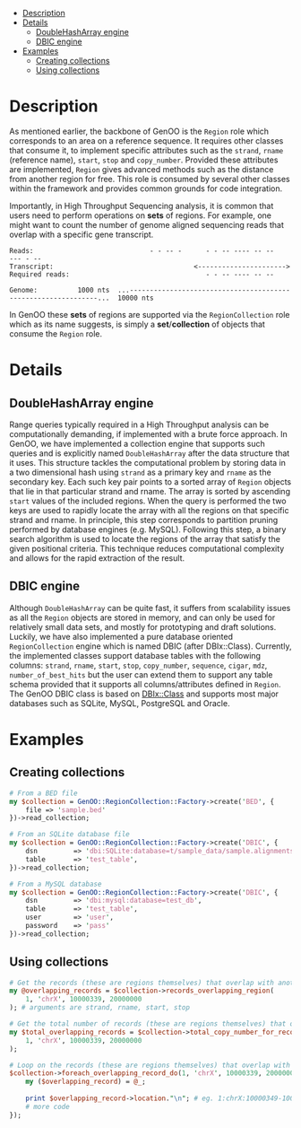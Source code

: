 - [Description](#description)
- [Details](#details)
	- [DoubleHashArray engine](#doublehasharray-engine)
	- [DBIC engine](#dbic-engine)
- [Examples](#examples)
	- [Creating collections](#creating-collections)
	- [Using collections](#using-collections)

# Description
As mentioned earlier, the backbone of GenOO is the `Region` role which corresponds to an area on a reference sequence. It requires other classes that consume it, to implement specific attributes such as the `strand`, `rname` (reference name), `start`, `stop` and `copy_number`. Provided these attributes are implemented, `Region` gives advanced methods such as the distance from another region for free. This role is consumed by several other classes within the framework and provides common grounds for code integration.

Importantly, in High Throughput Sequencing analysis, it is common that users need to perform operations on **sets** of regions. For example, one might want to count the number of genome aligned sequencing reads that overlap with a specific gene transcript. 

```
Reads:                             - - -- -      - - -- ---- -- --             --- - --
Transcript:                                   <---------------------->
Required reads:                                  - - -- ---- -- --

Genome:          1000 nts  ...--------------------------------------------------------------...  10000 nts
```

In GenOO these **sets** of regions are supported via the `RegionCollection` role which as its name suggests, is simply a **set**/**collection** of objects that consume the `Region` role. 

# Details
## DoubleHashArray engine
Range queries typically required in a High Throughput analysis can be computationally demanding, if implemented with a brute force approach. In GenOO, we have implemented a collection engine that supports such queries and is explicitly named `DoubleHashArray` after the data structure that it uses. This structure tackles the computational problem by storing data in a two dimensional hash using `strand` as a primary key and `rname` as the secondary key. Each such key pair points to a sorted array of `Region` objects that lie in that particular strand and rname. The array is sorted by ascending `start` values of the included regions. When the query is performed the two keys are used to rapidly locate the array with all the regions on that specific strand and rname. In principle, this step corresponds to partition pruning performed by database engines (e.g. MySQL). Following this step, a binary search algorithm is used to locate the regions of the array that satisfy the given positional criteria. This technique reduces computational complexity and allows for the rapid extraction of the result. 

## DBIC engine
Although `DoubleHashArray` can be quite fast, it suffers from scalability issues as all the `Region` objects are stored in memory, and can only be used for relatively small data sets, and mostly for prototyping and draft solutions. Luckily, we have also implemented a pure database oriented `RegionCollection` engine which is named DBIC (after DBIx::Class). Currently, the implemented classes support database tables with the following columns: `strand`, `rname`, `start`, `stop`, `copy_number`, `sequence`, `cigar`, `mdz`, `number_of_best_hits` but the user can extend them to support any table schema provided that it supports all columns/attributes defined in `Region`. The GenOO DBIC class is based on [DBIx::Class](http://search.cpan.org/~ribasushi/DBIx-Class-0.08250/lib/DBIx/Class/Manual/DocMap.pod) and supports most major databases such as SQLite, MySQL, PostgreSQL and Oracle.


# Examples
## Creating collections
```perl
# From a BED file
my $collection = GenOO::RegionCollection::Factory->create('BED', {
    file => 'sample.bed'
})->read_collection;
```

```perl
# From an SQLite database file
my $collection = GenOO::RegionCollection::Factory->create('DBIC', {
    dsn         => 'dbi:SQLite:database=t/sample_data/sample.alignments.sqlite.db',
    table       => 'test_table',
})->read_collection;
```

```perl
# From a MySQL database
my $collection = GenOO::RegionCollection::Factory->create('DBIC', {
    dsn         => 'dbi:mysql:database=test_db',
    table       => 'test_table',
    user        => 'user',
    password    => 'pass'
})->read_collection;

```

## Using collections
```perl
# Get the records (these are regions themselves) that overlap with another region
my @overlapping_records = $collection->records_overlapping_region(
    1, 'chrX', 10000339, 20000000
); # arguments are strand, rname, start, stop
```

```perl
# Get the total number of records (these are regions themselves) that overlap with another region
my $total_overlapping_records = $collection->total_copy_number_for_records_contained_in_region(
    1, 'chrX', 10000339, 20000000
);
```

```perl
# Loop on the records (these are regions themselves) that overlap with another region
$collection->foreach_overlapping_record_do(1, 'chrX', 10000339, 20000000, sub {
    my ($overlapping_record) = @_;
    
    print $overlapping_record->location."\n"; # eg. 1:chrX:10000349-10000549
    # more code
});
```

